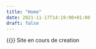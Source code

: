 ```yaml
---
title: "Home"
date: 2021-11-17T14:19:00+01:00
draft: false
---
```

{{<brand>}} Site en cours de creation